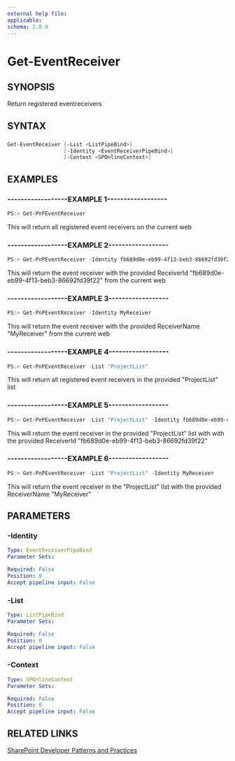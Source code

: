 ```yaml
---
external help file:
applicable: 
schema: 2.0.0
---
```

# Get-EventReceiver

## SYNOPSIS
Return registered eventreceivers

## SYNTAX 

### 
```powershell
Get-EventReceiver [-List <ListPipeBind>]
                  [-Identity <EventReceiverPipeBind>]
                  [-Context <SPOnlineContext>]
```

## EXAMPLES

### ------------------EXAMPLE 1------------------
```powershell
PS:> Get-PnPEventReceiver
```

This will return all registered event receivers on the current web

### ------------------EXAMPLE 2------------------
```powershell
PS:> Get-PnPEventReceiver -Identity fb689d0e-eb99-4f13-beb3-86692fd39f22
```

This will return the event receiver with the provided ReceiverId "fb689d0e-eb99-4f13-beb3-86692fd39f22" from the current web

### ------------------EXAMPLE 3------------------
```powershell
PS:> Get-PnPEventReceiver -Identity MyReceiver
```

This will return the event receiver with the provided ReceiverName "MyReceiver" from the current web

### ------------------EXAMPLE 4------------------
```powershell
PS:> Get-PnPEventReceiver -List "ProjectList"
```

This will return all registered event receivers in the provided "ProjectList" list

### ------------------EXAMPLE 5------------------
```powershell
PS:> Get-PnPEventReceiver -List "ProjectList" -Identity fb689d0e-eb99-4f13-beb3-86692fd39f22
```

This will return the event receiver in the provided "ProjectList" list with with the provided ReceiverId "fb689d0e-eb99-4f13-beb3-86692fd39f22"

### ------------------EXAMPLE 6------------------
```powershell
PS:> Get-PnPEventReceiver -List "ProjectList" -Identity MyReceiver
```

This will return the event receiver in the "ProjectList" list with the provided ReceiverName "MyReceiver"

## PARAMETERS

### -Identity


```yaml
Type: EventReceiverPipeBind
Parameter Sets: 

Required: False
Position: 0
Accept pipeline input: False
```

### -List


```yaml
Type: ListPipeBind
Parameter Sets: 

Required: False
Position: 0
Accept pipeline input: False
```

### -Context


```yaml
Type: SPOnlineContext
Parameter Sets: 

Required: False
Position: 0
Accept pipeline input: False
```

## RELATED LINKS

[SharePoint Developer Patterns and Practices](http://aka.ms/sppnp)